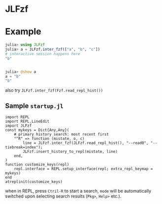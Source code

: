# JLFzf

# Example
```julia
julia> using JLFzf
julia> a = JLFzf.inter_fzf(["a", "b", "c"])
# interactive session happens here
"b"


julia> @show a
a = "b"
"b"
```

also try `JLFzf.inter_fzf(Fzf.read_repl_hist())`

## Sample `startup.jl`
```
import REPL
import REPL.LineEdit
import JLFzf
const mykeys = Dict{Any,Any}(
    # primary history search: most recent first
    "^R" => function (mistate, o, c)
        line = JLFzf.inter_fzf(JLFzf.read_repl_hist(), "--read0", "--tiebreak=index");
        JLFzf.insert_history_to_repl(mistate, line)
    end,
)
function customize_keys(repl)
    repl.interface = REPL.setup_interface(repl; extra_repl_keymap = mykeys)
end
atreplinit(customize_keys)
```

when in REPL, press `Ctril-R` to start a search, `mode` will be automatically switched upon
selecting search results (`Pkg>`, `Help>` etc.).
